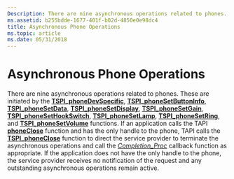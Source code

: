 ```yaml
---
Description: There are nine asynchronous operations related to phones.
ms.assetid: b255bdde-1677-401f-b02d-4850e0e98dc4
title: Asynchronous Phone Operations
ms.topic: article
ms.date: 05/31/2018
---
```


# Asynchronous Phone Operations

There are nine asynchronous operations related to phones. These are initiated by the [**TSPI\_phoneDevSpecific**](https://msdn.microsoft.com/library/ms725925(v=VS.85).aspx), [**TSPI\_phoneSetButtonInfo**](https://msdn.microsoft.com/library/ms725943(v=VS.85).aspx), [**TSPI\_phoneSetData**](https://msdn.microsoft.com/library/ms725944(v=VS.85).aspx), [**TSPI\_phoneSetDisplay**](https://msdn.microsoft.com/library/ms725945(v=VS.85).aspx), [**TSPI\_phoneSetGain**](https://msdn.microsoft.com/library/ms725946(v=VS.85).aspx), [**TSPI\_phoneSetHookSwitch**](https://msdn.microsoft.com/library/ms725947(v=VS.85).aspx), [**TSPI\_phoneSetLamp**](https://msdn.microsoft.com/library/ms725948(v=VS.85).aspx), [**TSPI\_phoneSetRing**](https://msdn.microsoft.com/library/ms725949(v=VS.85).aspx), and [**TSPI\_phoneSetVolume**](https://msdn.microsoft.com/library/ms725951(v=VS.85).aspx) functions. If an application calls the TAPI [**phoneClose**](https://msdn.microsoft.com/library/ms736605(v=VS.85).aspx) function and has the only handle to the phone, TAPI calls the [**TSPI\_phoneClose**](https://msdn.microsoft.com/library/ms725923(v=VS.85).aspx) function to direct the service provider to terminate the asynchronous operations and call the [*Completion\_Proc*](https://msdn.microsoft.com/library/ms725180(v=VS.85).aspx) callback function as appropriate. If the application does not have the only handle to the phone, the service provider receives no notification of the request and any outstanding asynchronous operations remain active.

 

 



